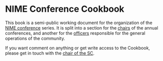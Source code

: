 # NIME Conference Cookbook

This book is a semi-public working document for the organization of the [NIME conference](http://www.nime.org) series. It is split into a section for the [chairs](https://nime.gitbook.io/conference-cookbok/chairs) of the annual conferences, and another for the [officers](https://nime.gitbook.io/conference-cookbok/officers/) responsible for the general operations of the community.

If you want comment on anything or get write access to the Cookbook, please get in touch with the [chair of the SC](http://people.uio.no/alexanje).
